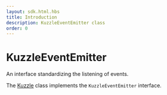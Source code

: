 ```yaml
---
layout: sdk.html.hbs
title: Introduction
description: KuzzleEventEmitter class
order: 0
---
```


# KuzzleEventEmitter

An interface standardizing the listening of events.

The [Kuzzle](/sdk-reference/go/1/kuzzle) class implements the `KuzzleEventEmitter` interface.
